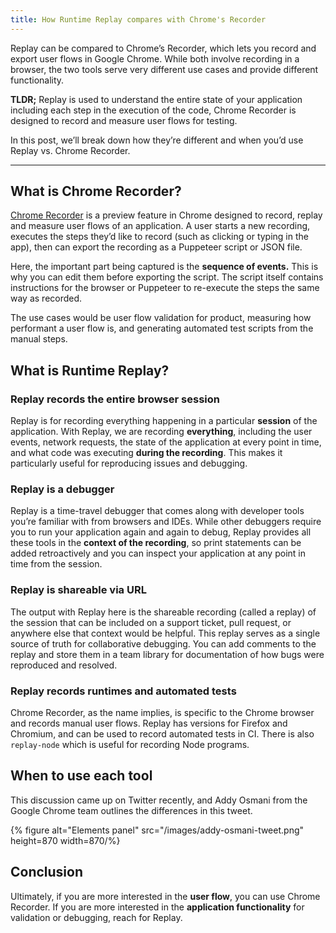```yaml
---
title: How Runtime Replay compares with Chrome's Recorder
---
```


Replay can be compared to Chrome’s Recorder, which lets you record and export user flows in Google Chrome. While both involve recording in a browser, the two tools serve very different use cases and provide different functionality.

**TLDR;** Replay is used to understand the entire state of your application including each step in the execution of the code, Chrome Recorder is designed to record and measure user flows for testing.

In this post, we’ll break down how they’re different and when you’d use Replay vs. Chrome Recorder.

---

## What is Chrome Recorder?

[Chrome Recorder](https://developer.chrome.com/docs/devtools/recorder/) is a preview feature in Chrome designed to record, replay and measure user flows of an application. A user starts a new recording, executes the steps they’d like to record (such as clicking or typing in the app), then can export the recording as a Puppeteer script or JSON file.

Here, the important part being captured is the **sequence of events.** This is why you can edit them before exporting the script. The script itself contains instructions for the browser or Puppeteer to re-execute the steps the same way as recorded.

The use cases would be user flow validation for product, measuring how performant a user flow is, and generating automated test scripts from the manual steps.

## What is Runtime Replay?

### Replay records the entire browser session

Replay is for recording everything happening in a particular **session** of the application. With Replay, we are recording **everything**, including the user events, network requests, the state of the application at every point in time, and what code was executing **during the recording**. This makes it particularly useful for reproducing issues and debugging.

### Replay is a debugger

Replay is a time-travel debugger that comes along with developer tools you’re familiar with from browsers and IDEs. While other debuggers require you to run your application again and again to debug, Replay provides all these tools in the **context of the recording**, so print statements can be added retroactively and you can inspect your application at any point in time from the session.

### Replay is shareable via URL

The output with Replay here is the shareable recording (called a replay) of the session that can be included on a support ticket, pull request, or anywhere else that context would be helpful. This replay serves as a single source of truth for collaborative debugging. You can add comments to the replay and store them in a team library for documentation of how bugs were reproduced and resolved.

### Replay records runtimes and automated tests

Chrome Recorder, as the name implies, is specific to the Chrome browser and records manual user flows. Replay has versions for Firefox and Chromium, and can be used to record automated tests in CI. There is also `replay-node` which is useful for recording Node programs.

## When to use each tool

This discussion came up on Twitter recently, and Addy Osmani from the Google Chrome team outlines the differences in this tweet.

{% figure alt="Elements panel" src="/images/addy-osmani-tweet.png" height=870 width=870/%}

##

## Conclusion

Ultimately, if you are more interested in the **user flow**, you can use Chrome Recorder. If you are more interested in the **application functionality** for validation or debugging, reach for Replay.
